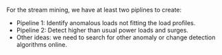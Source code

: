 For the stream mining, we have at least two piplines to create: 
- Pipeline 1: Identify anomalous loads not fitting the load profiles.
- Pipeline 2: Detect higher than usual power loads and surges.
- Other ideas: we need to search for other anomaly or change detection algorithms online.
